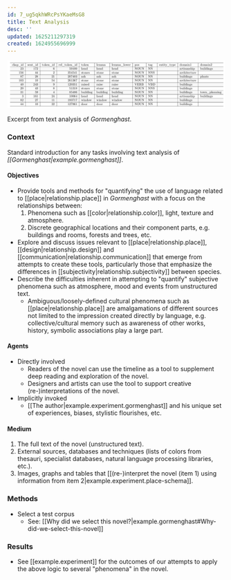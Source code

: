 ```yaml
---
id: 7_ug5qkhWRcPsYKaeMsG8
title: Text Analysis
desc: ''
updated: 1625211297319
created: 1624955696999
---
```


![](/assets/images/sample_dat_filtered.png)
<p>
<figcaption>
Excerpt from text analysis of <i>Gormenghast</i>.
</figcaption>
</p>

### Context

Standard introduction for any tasks involving text analysis of *[[Gormenghast|example.gormenghast]]*.

#### Objectives

- Provide tools and methods for "quantifying" the use of language related to [[place|relationship.place]] in *Gormenghast* with a focus on the relationships between:
  1. Phenomena such as [[color|relationship.color]], light, texture and atmosphere.
  2. Discrete geographical locations and their component parts, e.g. buildings and rooms, forests and trees, etc.
- Explore and discuss issues relevant to [[place|relationship.place]], [[design|relationship.design]] and [[communication|relationship.communication]] that emerge from attempts to create these tools, particularly those that emphasize the differences in [[subjectivity|relationship.subjectivity]] between species.
- Describe the difficulties inherent in attempting to "quantify" subjective phenomena such as atmosphere, mood and events from unstructured text.
  - Ambiguous/loosely-defined cultural phenomena such as [[place|relationship.place]] are amalgamations of different sources not limited to the impression created directly by language, e.g. collective/cultural memory such as awareness of other works, history, symbolic associations play a large part.


#### Agents

- Directly involved
  - Readers of the novel can use the timeline as a tool to supplement deep reading and exploration of the novel.
  - Designers and artists can use the tool to support creative (re-)interpretations of the novel.
- Implicitly invoked
  - [[The author|example.experiment.gormenghast]] and his unique set of experiences, biases, stylistic flourishes, etc.

#### Medium

  1. The full text of the novel (unstructured text).
  2. External sources, databases and techniques (lists of colors from thesauri, specialist databases, natural language processing libraries, etc.).
  3. Images, graphs and tables that [[(re-)interpret the novel (item 1) using information from item 2|example.experiment.place-schema]].

### Methods

- Select a test corpus
  - See: [[Why did we select this novel?|example.gormenghast#Why-did-we-select-this-novel]]

### Results

- See [[example.experiment]] for the outcomes of our attempts to apply the above logic to several "phenomena" in the novel.
